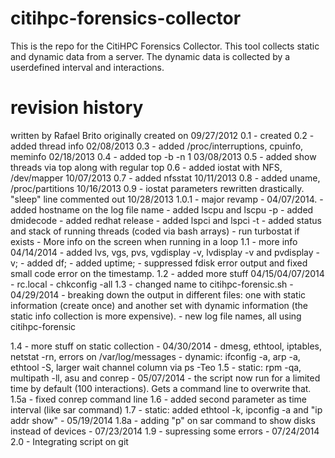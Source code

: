 citihpc-forensics-collector
===========================

This is the repo for the CitiHPC Forensics Collector.
This tool collects static and dynamic data from a server. The dynamic data is collected by a userdefined interval and interactions.


revision history
=======
written by  Rafael Brito originally created on 09/27/2012
0.1 - created
0.2 - added thread info 02/08/2013
0.3 - added /proc/interruptions, cpuinfo, meminfo 02/18/2013
0.4 - added top -b -n 1 03/08/2013
0.5 - added show threads via top along with regular top
0.6 - added iostat with NFS, /dev/mapper 10/07/2013
0.7 - added nfsstat 10/11/2013
0.8 - added uname, /proc/partitions 10/16/2013
0.9 - iostat parameters rewritten drastically. "sleep" line commented out 10/28/2013
1.0.1 - major revamp -  04/07/2014.
                       - added hostname on the log file name
                       - added lscpu and lscpu -p
                       - added dmidecode
                       - added redhat release
                       - added lspci and lspci -t
                       - added status and stack of running threads (coded via bash arrays)
                       - run turbostat if exists
                       - More info on the screen when running in a loop
1.1 - more info 04/14/2014
                       - added lvs, vgs, pvs, vgdisplay -v, lvdisplay -v and pvdisplay -v;
                       - added df;
                       - added uptime;
                       - suppressed fdisk error output and fixed small code error on the timestamp.
1.2 - added more stuff 04/15/04/07/2014
                       - rc.local
                       - chkconfig -all
1.3 - changed name to citihpc-forensic.sh - 04/29/2014
               - breaking down the output in different files: one with static information (create once) and another set with dynamic information
               (the static info collection is more expensive).
               - new log file names, all using citihpc-forensic

1.4 - more stuff on static collection - 04/30/2014
             - dmesg, ethtool, iptables, netstat -rn, errors on /var/log/messages
             - dynamic: ifconfig -a, arp -a, ethtool -S, larger wait channel column via ps -Teo
1.5 - static: rpm -qa, multipath -ll, asu and conrep - 05/07/2014
              - the script now run for a limited time by default (100 interactions). Gets a command line to overwrite that.
1.5a - fixed conrep command line
1.6 - added second parameter as time interval (like sar command)
1.7 - static: added ethtool -k, ipconfig -a and "ip addr show" - 05/19/2014
1.8a - adding "p" on sar command to show disks instead of devices - 07/23/2014
1.9 - supressing some errors - 07/24/2014
2.0 - Integrating script on git

